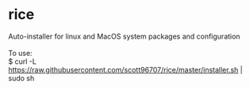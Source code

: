 # rice
Auto-installer for linux and MacOS system packages and configuration\
\
To use:\
	$ curl -L https://raw.githubusercontent.com/scott96707/rice/master/installer.sh | sudo sh
